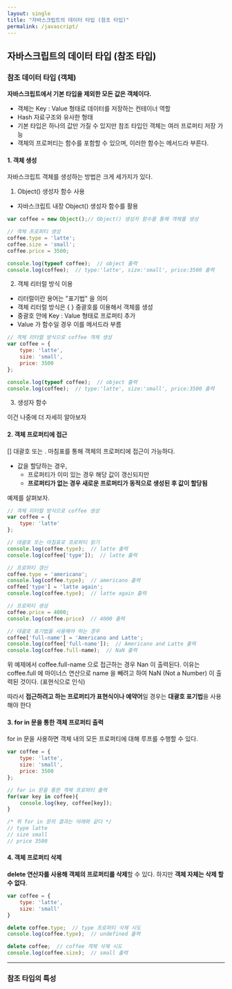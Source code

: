 ```yaml
---
layout: single
title: "자바스크립트의 데이터 타입 (참조 타입)"
permalink: /javascript/
---
```


## 자바스크립트의 데이터 타입 (참조 타입)

### 참조 데이터 타입 (객체)



**자바스크립트에서 기본 타입을 제외한 모든 값은 객체이다.**

- 객체는 Key : Value 형태로 데이터를 저장하는 컨테이너 역할
- Hash 자료구조와 유사한 형태
- 기본 타입은 하나의 값만 가질 수 있지만 참조 타입인 객체는 여러 프로퍼티 저장 가능
- 객체의 프로퍼티는 함수를 포함할 수 있으며,  이러한 함수는 메서드라 부른다.





#### 1. 객체 생성

자바스크립트 객체를 생성하는 방법은 크게 세가지가 있다.



1) Object() 생성자 함수 사용

- 자바스크립트 내장 Object() 생성자 함수를 활용

```javascript
var coffee = new Object();// Object() 생성자 함수를 통해 객체를 생성

// 객체 프로퍼티 생성
coffee.type = 'latte';
coffee.size = 'small';
coffee.price = 3500;

console.log(typeof coffee);  // object 출력
console.log(coffee);  // type:'latte', size:'small', price:3500 출력
```



2) 객체 리터럴 방식 이용

- 리터럴이란 용어는 "표기법" 을 의미
- 객체 리터럴 방식은 { } 중괄호를 이용해서 객체를 생성
- 중괄호 안에 Key : Value 형태로 프로퍼티 추가
- Value 가 함수일 경우 이를 메서드라 부름

```javascript
// 객체 리터럴 방식으로 coffee 객체 생성
var coffee = {
    type: 'latte',
    size: 'small',
    price: 3500
};

console.log(typeof coffee);  // object 출력
console.log(coffee);  // type:'latte', size:'small', price:3500 출력
```



3) 생성자 함수

이건 나중에 더 자세히 알아보자





#### 2. 객체 프로퍼티에 접근

[] 대괄호 또는 . 마침표를 통해 객체의 프로퍼티에 접근이 가능하다.

- 값을 할당하는 경우, 
  - 프로퍼티가 이미 있는 경우 해당 값이 갱신되지만
  - **프로퍼티가 없는 경우 새로운 프로퍼티가 동적으로 생성된 후 값이 할당됨**



예제를 살펴보자.

```javascript
// 객체 리터럴 방식으로 coffee 생성
var coffee = {
    type: 'latte'
};

// 대괄호 또는 마침표로 프로퍼티 읽기
console.log(coffee.type);  // latte 출력
console.log(coffee['type']);  // latte 출력

// 프로퍼티 갱신
coffee.type = 'americano';
console.log(coffee.type);  // americano 출력
coffee['type'] = 'latte again';
console.log(coffee.type);  // latte again 출력

// 프로퍼티 생성
coffee.price = 4000;
console.log(coffee.price)  // 4000 출력

// 대괄호 표기법을 사용해야 하는 경우
coffee['full-name'] = 'Americano and Latte';
console.log(coffee['full-name']);  // Americano and Latte 출력
console.log(coffee.full-name);  // NaN 출력
```

  위 예제에서 coffee.full-name 으로 접근하는 경우 Nan 이 출력된다.  이유는 coffee.full 에 마이너스 연산으로 name 을 빼려고 하여 NaN (Not a Number) 이 출력된 것이다.  (표현식으로 인식)

  따라서 **접근하려고 하는 프로퍼티가 표현식이나 예약어**일 경우는 **대괄호 표기법**을 사용해야 한다





#### 3. for in 문을 통한 객체 프로퍼티 출력

for in 문을 사용하면 객체 내의 모든 프로퍼티에 대해 루프를 수행할 수 있다.



```javascript
var coffee = {
    type: 'latte',
    size: 'small',
    price: 3500
};

// for in 문을 통한 객체 프로퍼티 출력
for(var key in coffee){
    console.log(key, coffee[key]);
}

/* 위 for in 문의 결과는 아래와 같다 */
// type latte
// size small
// price 3500
```





#### 4. 객체 프로퍼티 삭제

**delete 연산자를 사용해 객체의 프로퍼티를 삭제**할 수 있다.  하지만 **객체 자체는 삭제 할 수 없다**.



```javascript
var coffee = {
    type: 'latte',
    size: 'small'
}

delete coffee.type;  // type 프로퍼티 삭제 시도
console.log(coffee.type);  // undefined 출력

delete coffee;  // coffee 객체 삭제 시도
console.log(coffee.size);  // small 출력
```





***

### 참조 타입의 특성

